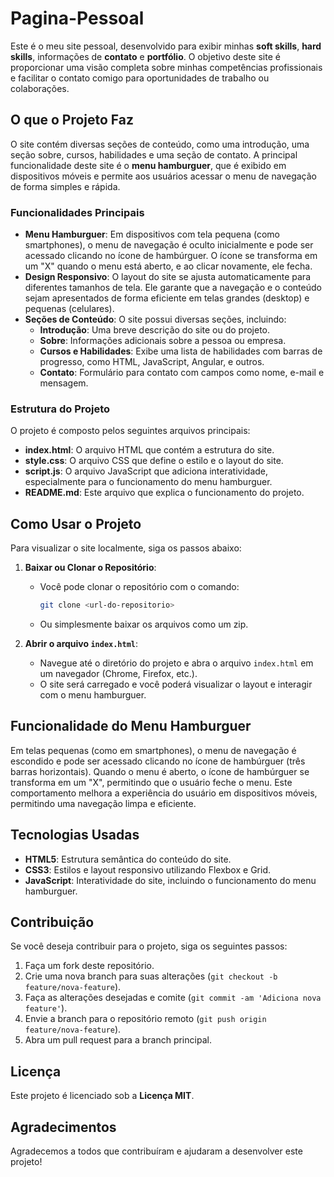 # Pagina-Pessoal

Este é o meu site pessoal, desenvolvido para exibir minhas **soft skills**, **hard skills**, informações de **contato** e **portfólio**. O objetivo deste site é proporcionar uma visão completa sobre minhas competências profissionais e facilitar o contato comigo para oportunidades de trabalho ou colaborações.

## O que o Projeto Faz

O site contém diversas seções de conteúdo, como uma introdução, uma seção sobre, cursos, habilidades e uma seção de contato. A principal funcionalidade deste site é o **menu hamburguer**, que é exibido em dispositivos móveis e permite aos usuários acessar o menu de navegação de forma simples e rápida.

### Funcionalidades Principais

- **Menu Hamburguer**: Em dispositivos com tela pequena (como smartphones), o menu de navegação é oculto inicialmente e pode ser acessado clicando no ícone de hambúrguer. O ícone se transforma em um "X" quando o menu está aberto, e ao clicar novamente, ele fecha.
- **Design Responsivo**: O layout do site se ajusta automaticamente para diferentes tamanhos de tela. Ele garante que a navegação e o conteúdo sejam apresentados de forma eficiente em telas grandes (desktop) e pequenas (celulares).
- **Seções de Conteúdo**: O site possui diversas seções, incluindo:
  - **Introdução**: Uma breve descrição do site ou do projeto.
  - **Sobre**: Informações adicionais sobre a pessoa ou empresa.
  - **Cursos e Habilidades**: Exibe uma lista de habilidades com barras de progresso, como HTML, JavaScript, Angular, e outros.
  - **Contato**: Formulário para contato com campos como nome, e-mail e mensagem.

### Estrutura do Projeto

O projeto é composto pelos seguintes arquivos principais:

- **index.html**: O arquivo HTML que contém a estrutura do site.
- **style.css**: O arquivo CSS que define o estilo e o layout do site.
- **script.js**: O arquivo JavaScript que adiciona interatividade, especialmente para o funcionamento do menu hamburguer.
- **README.md**: Este arquivo que explica o funcionamento do projeto.

## Como Usar o Projeto

Para visualizar o site localmente, siga os passos abaixo:

1. **Baixar ou Clonar o Repositório**:

   - Você pode clonar o repositório com o comando:
     ```bash
     git clone <url-do-repositorio>
     ```
   - Ou simplesmente baixar os arquivos como um zip.

2. **Abrir o arquivo `index.html`**:
   - Navegue até o diretório do projeto e abra o arquivo `index.html` em um navegador (Chrome, Firefox, etc.).
   - O site será carregado e você poderá visualizar o layout e interagir com o menu hamburguer.

## Funcionalidade do Menu Hamburguer

Em telas pequenas (como em smartphones), o menu de navegação é escondido e pode ser acessado clicando no ícone de hambúrguer (três barras horizontais). Quando o menu é aberto, o ícone de hambúrguer se transforma em um "X", permitindo que o usuário feche o menu. Este comportamento melhora a experiência do usuário em dispositivos móveis, permitindo uma navegação limpa e eficiente.

## Tecnologias Usadas

- **HTML5**: Estrutura semântica do conteúdo do site.
- **CSS3**: Estilos e layout responsivo utilizando Flexbox e Grid.
- **JavaScript**: Interatividade do site, incluindo o funcionamento do menu hamburguer.

## Contribuição

Se você deseja contribuir para o projeto, siga os seguintes passos:

1. Faça um fork deste repositório.
2. Crie uma nova branch para suas alterações (`git checkout -b feature/nova-feature`).
3. Faça as alterações desejadas e comite (`git commit -am 'Adiciona nova feature'`).
4. Envie a branch para o repositório remoto (`git push origin feature/nova-feature`).
5. Abra um pull request para a branch principal.

## Licença

Este projeto é licenciado sob a **Licença MIT**.

## Agradecimentos

Agradecemos a todos que contribuíram e ajudaram a desenvolver este projeto!
